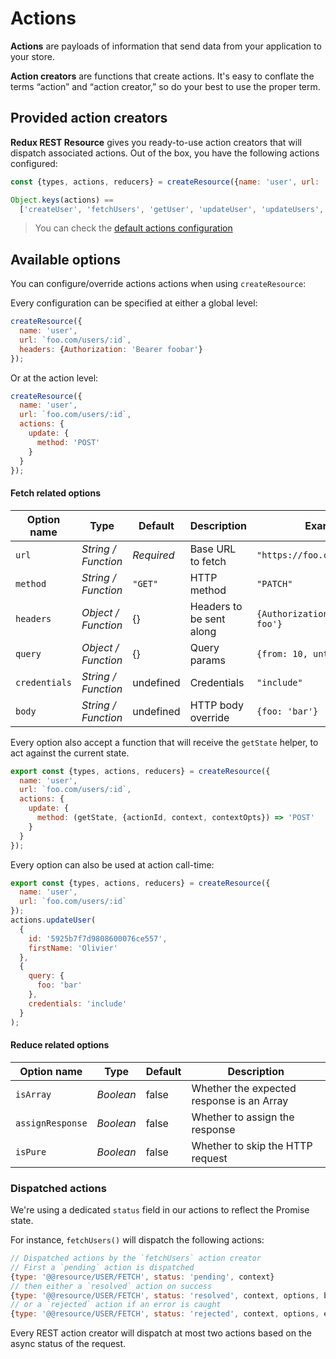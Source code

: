 # Actions

**Actions** are payloads of information that send data from your application to your store.

**Action creators** are functions that create actions. It's easy to conflate the terms “action” and “action creator,” so do your best to use the proper term.

## Provided action creators

**Redux REST Resource** gives you ready-to-use action creators that will dispatch associated actions. Out of the box, you have the following actions configured:

```js
const {types, actions, reducers} = createResource({name: 'user', url: 'localhost:9000/api'});

Object.keys(actions) ==
  ['createUser', 'fetchUsers', 'getUser', 'updateUser', 'updateUsers', 'deleteUser', 'deleteUsers'];
```

> You can check the [default actions configuration](../defaults/DefaultActions.md)

## Available options

You can configure/override actions actions when using `createResource`:

Every configuration can be specified at either a global level:

```js
createResource({
  name: 'user',
  url: `foo.com/users/:id`,
  headers: {Authorization: 'Bearer foobar'}
});
```

Or at the action level:

```js
createResource({
  name: 'user',
  url: `foo.com/users/:id`,
  actions: {
    update: {
      method: 'POST'
    }
  }
});
```

#### Fetch related options

| Option name   | Type                | Default    | Description              | Example                         |
| ------------- | ------------------- | ---------- | ------------------------ | ------------------------------- |
| `url`         | _String / Function_ | _Required_ | Base URL to fetch        | `"https://foo.com/users/:id"`   |
| `method`      | _String / Function_ | `"GET"`    | HTTP method              | `"PATCH"`                       |
| `headers`     | _Object / Function_ | {}         | Headers to be sent along | `{Authorization: 'Bearer foo'}` |
| `query`       | _Object / Function_ | {}         | Query params             | `{from: 10, until: 20}`         |
| `credentials` | _String / Function_ | undefined  | Credentials              | `"include"`                     |
| `body`        | _String / Function_ | undefined  | HTTP body override       | `{foo: 'bar'}`                  |

Every option also accept a function that will receive the `getState` helper, to act against the current state.

```js
export const {types, actions, reducers} = createResource({
  name: 'user',
  url: `foo.com/users/:id`,
  actions: {
    update: {
      method: (getState, {actionId, context, contextOpts}) => 'POST'
    }
  }
});
```

Every option can also be used at action call-time:

```js
export const {types, actions, reducers} = createResource({
  name: 'user',
  url: `foo.com/users/:id`
});
actions.updateUser(
  {
    id: '5925b7f7d9808600076ce557',
    firstName: 'Olivier'
  },
  {
    query: {
      foo: 'bar'
    },
    credentials: 'include'
  }
);
```

#### Reduce related options

| Option name      | Type      | Default | Description                               |
| ---------------- | --------- | ------- | ----------------------------------------- |
| `isArray`        | _Boolean_ | false   | Whether the expected response is an Array |
| `assignResponse` | _Boolean_ | false   | Whether to assign the response            |
| `isPure`         | _Boolean_ | false   | Whether to skip the HTTP request          |

### Dispatched actions

We're using a dedicated `status` field in our actions to reflect the Promise state.

For instance, `fetchUsers()` will dispatch the following actions:

```js
// Dispatched actions by the `fetchUsers` action creator
// First a `pending` action is dispatched
{type: '@@resource/USER/FETCH', status: 'pending', context}
// then either a `resolved` action on success
{type: '@@resource/USER/FETCH', status: 'resolved', context, options, body, receivedAt, headers}
// or a `rejected` action if an error is caught
{type: '@@resource/USER/FETCH', status: 'rejected', context, options, err, receivedAt}
```

Every REST action creator will dispatch at most two actions based on the async status of the request.
